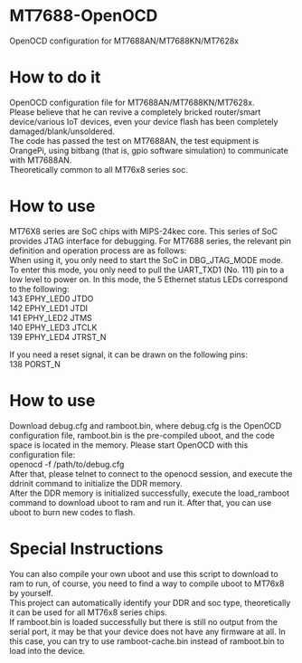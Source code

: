 # MT7688-OpenOCD
OpenOCD configuration for MT7688AN/MT7688KN/MT7628x

# How to do it  
OpenOCD configuration file for MT7688AN/MT7688KN/MT7628x.  
Please believe that he can revive a completely bricked router/smart device/various IoT devices, even your device flash has been completely damaged/blank/unsoldered.  
The code has passed the test on MT7688AN, the test equipment is OrangePi, using bitbang (that is, gpio software simulation) to communicate with MT7688AN.  
Theoretically common to all MT76x8 series soc.  

# How to use
MT76X8 series are SoC chips with MIPS-24kec core. This series of SoC provides JTAG interface for debugging. For MT7688 series, the relevant pin definition and operation process are as follows:  
When using it, you only need to start the SoC in DBG_JTAG_MODE mode. To enter this mode, you only need to pull the UART_TXD1 (No. 111) pin to a low level to power on.
In this mode, the 5 Ethernet status LEDs correspond to the following:  
143 EPHY_LED0 JTDO  
142 EPHY_LED1 JTDI  
141 EPHY_LED2 JTMS  
140 EPHY_LED3 JTCLK  
139 EPHY_LED4 JTRST_N  

If you need a reset signal, it can be drawn on the following pins:  
138 PORST_N  

# How to use  
Download debug.cfg and ramboot.bin, where debug.cfg is the OpenOCD configuration file, ramboot.bin is the pre-compiled uboot, and the code space is located in the memory.
Please start OpenOCD with this configuration file:  
openocd -f /path/to/debug.cfg  
After that, please telnet to connect to the openocd session, and execute the ddrinit command to initialize the DDR memory.  
After the DDR memory is initialized successfully, execute the load_ramboot command to download uboot to ram and run it. After that, you can use uboot to burn new codes to flash.  

# Special Instructions  
You can also compile your own uboot and use this script to download to ram to run, of course, you need to find a way to compile uboot to MT76x8 by yourself.  
This project can automatically identify your DDR and soc type, theoretically it can be used for all MT76x8 series chips.  
If ramboot.bin is loaded successfully but there is still no output from the serial port, it may be that your device does not have any firmware at all. In this case, you can try to use ramboot-cache.bin instead of ramboot.bin to load into the device.  



